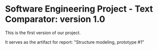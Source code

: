 # Software Engineering Project - Text Comparator: version 1.0

This is the first version of our project. 

It serves as the artifact for report: "Structure modeling, prototype #1"